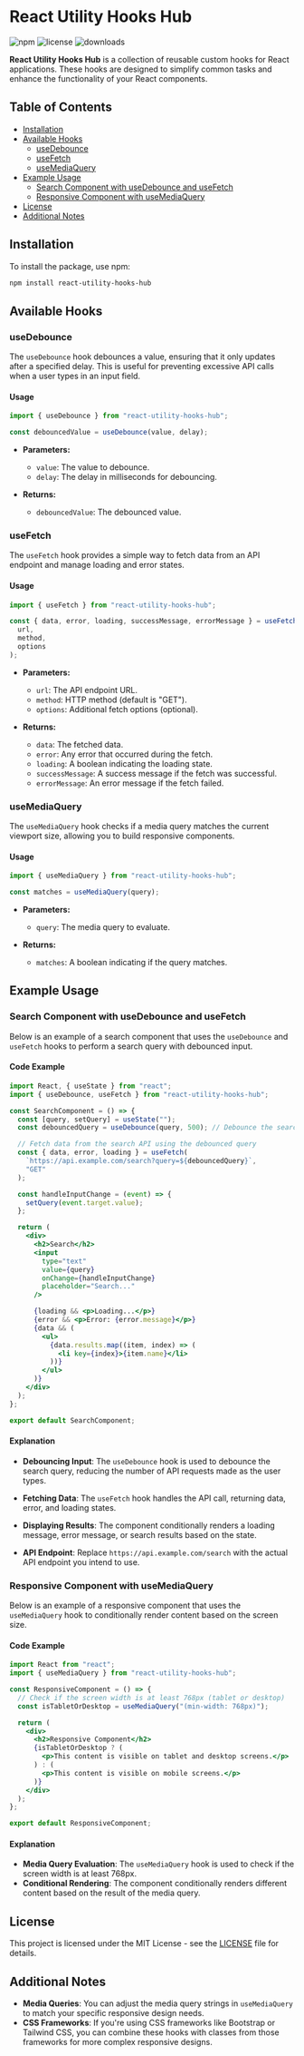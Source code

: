 # React Utility Hooks Hub

![npm](https://img.shields.io/npm/v/react-utility-hooks-hub?color=blue) ![license](https://img.shields.io/badge/license-MIT-green) ![downloads](https://img.shields.io/npm/dt/react-utility-hooks)

**React Utility Hooks Hub** is a collection of reusable custom hooks for React applications. These hooks are designed to simplify common tasks and enhance the functionality of your React components.

## Table of Contents

- [Installation](#installation)
- [Available Hooks](#available-hooks)
  - [useDebounce](#usedebounce)
  - [useFetch](#usefetch)
  - [useMediaQuery](#usemediaquery)
- [Example Usage](#example-usage)
  - [Search Component with useDebounce and useFetch](#search-component-with-usedebounce-and-usefetch)
  - [Responsive Component with useMediaQuery](#responsive-component-with-usemediaquery)
- [License](#license)
- [Additional Notes](#additional-notes)

## Installation

To install the package, use npm:

```bash
npm install react-utility-hooks-hub
```

## Available Hooks

### useDebounce

The `useDebounce` hook debounces a value, ensuring that it only updates after a specified delay. This is useful for preventing excessive API calls when a user types in an input field.

#### Usage

```javascript
import { useDebounce } from "react-utility-hooks-hub";

const debouncedValue = useDebounce(value, delay);
```

- **Parameters:**

  - `value`: The value to debounce.
  - `delay`: The delay in milliseconds for debouncing.

- **Returns:**
  - `debouncedValue`: The debounced value.

### useFetch

The `useFetch` hook provides a simple way to fetch data from an API endpoint and manage loading and error states.

#### Usage

```javascript
import { useFetch } from "react-utility-hooks-hub";

const { data, error, loading, successMessage, errorMessage } = useFetch(
  url,
  method,
  options
);
```

- **Parameters:**

  - `url`: The API endpoint URL.
  - `method`: HTTP method (default is "GET").
  - `options`: Additional fetch options (optional).

- **Returns:**
  - `data`: The fetched data.
  - `error`: Any error that occurred during the fetch.
  - `loading`: A boolean indicating the loading state.
  - `successMessage`: A success message if the fetch was successful.
  - `errorMessage`: An error message if the fetch failed.

### useMediaQuery

The `useMediaQuery` hook checks if a media query matches the current viewport size, allowing you to build responsive components.

#### Usage

```javascript
import { useMediaQuery } from "react-utility-hooks-hub";

const matches = useMediaQuery(query);
```

- **Parameters:**

  - `query`: The media query to evaluate.

- **Returns:**
  - `matches`: A boolean indicating if the query matches.

## Example Usage

### Search Component with useDebounce and useFetch

Below is an example of a search component that uses the `useDebounce` and `useFetch` hooks to perform a search query with debounced input.

#### Code Example

```jsx
import React, { useState } from "react";
import { useDebounce, useFetch } from "react-utility-hooks-hub";

const SearchComponent = () => {
  const [query, setQuery] = useState("");
  const debouncedQuery = useDebounce(query, 500); // Debounce the search query by 500ms

  // Fetch data from the search API using the debounced query
  const { data, error, loading } = useFetch(
    `https://api.example.com/search?query=${debouncedQuery}`,
    "GET"
  );

  const handleInputChange = (event) => {
    setQuery(event.target.value);
  };

  return (
    <div>
      <h2>Search</h2>
      <input
        type="text"
        value={query}
        onChange={handleInputChange}
        placeholder="Search..."
      />

      {loading && <p>Loading...</p>}
      {error && <p>Error: {error.message}</p>}
      {data && (
        <ul>
          {data.results.map((item, index) => (
            <li key={index}>{item.name}</li>
          ))}
        </ul>
      )}
    </div>
  );
};

export default SearchComponent;
```

#### Explanation

- **Debouncing Input**: The `useDebounce` hook is used to debounce the search query, reducing the number of API requests made as the user types.

- **Fetching Data**: The `useFetch` hook handles the API call, returning data, error, and loading states.

- **Displaying Results**: The component conditionally renders a loading message, error message, or search results based on the state.

- **API Endpoint**: Replace `https://api.example.com/search` with the actual API endpoint you intend to use.

### Responsive Component with useMediaQuery

Below is an example of a responsive component that uses the `useMediaQuery` hook to conditionally render content based on the screen size.

#### Code Example

```jsx
import React from "react";
import { useMediaQuery } from "react-utility-hooks-hub";

const ResponsiveComponent = () => {
  // Check if the screen width is at least 768px (tablet or desktop)
  const isTabletOrDesktop = useMediaQuery("(min-width: 768px)");

  return (
    <div>
      <h2>Responsive Component</h2>
      {isTabletOrDesktop ? (
        <p>This content is visible on tablet and desktop screens.</p>
      ) : (
        <p>This content is visible on mobile screens.</p>
      )}
    </div>
  );
};

export default ResponsiveComponent;
```

#### Explanation

- **Media Query Evaluation**: The `useMediaQuery` hook is used to check if the screen width is at least 768px.
- **Conditional Rendering**: The component conditionally renders different content based on the result of the media query.

## License

This project is licensed under the MIT License - see the [LICENSE](LICENSE) file for details.

## Additional Notes

- **Media Queries**: You can adjust the media query strings in `useMediaQuery` to match your specific responsive design needs.
- **CSS Frameworks**: If you're using CSS frameworks like Bootstrap or Tailwind CSS, you can combine these hooks with classes from those frameworks for more complex responsive designs.
